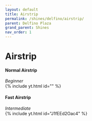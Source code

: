 ```yaml
---
layout: default 
title: Airstrip
permalink: /shines/delfino/airstrip/
parent: Delfino Plaza
grand_parent: Shines
nav_order: 1
---
```

# Airstrip
#### Normal Airstrip
*Beginner*  
{% include yt.html id="" %}  

#### Fast Airstrip
*Intermediate*  
{% include yt.html id="J1fEEd2Oac4" %}  

